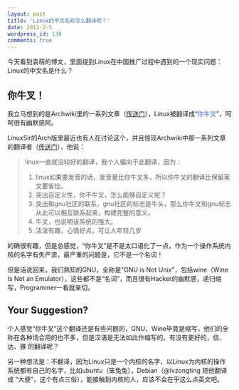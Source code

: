 ```yaml
---
layout: post
title: 'Linux的中文名称怎么翻译呢？'
date: 2011-2-5
wordpress_id: 130
comments: true
---
```

今天看到袁萌的博文，里面提到Linux在中国推广过程中遇到的一个现实问题：Linux的中文名是什么？
## 你牛叉！
我立马想到的是Archwiki里的一系列文章（<a href="https://wiki.archlinux.org/index.php/Arch_Compared_to_Other_Distributions_(%E7%AE%80%E4%BD%93%E4%B8%AD%E6%96%87)" target="_blank">传送门</a>），Linux被翻译成“<span style="color: #3366ff;">你牛叉</span>”，呵呵很有幽默感阿。

LinuxSir的Arch版里最近也有人在讨论这个，并且惊现Archwiki中那一系列文章的翻译者（<a href="http://www.linuxsir.org/bbs/thread375029.html" target="_blank">传送门</a>），他说：

> linux一直就没较好的翻译，我个人偏向于此翻译，因为：
> 
> 1. linux如果要发音的话，发音量比你牛叉多，所以你牛叉的翻译比保留英文要省俭。
> 2. 突出自定义性，你不牛叉，怎么能够自定义呢？
> 3. 突出和gnu社区的联系，gnu社区的标志是牛头，那么你牛叉和gnu标志从此可以相互联系起来，构建完整的意义。
> 4. 牛叉，也说明该系统的强大。
> 5. 活泼有趣，心情好点，可让人年轻几岁
>

的确很有趣，但是总感觉，“你牛叉”是不是太口语化了一点，作为一个操作系统内核的名字有失严肃，最严重的问题是，它不是一个名词！

但是话说回来，我们熟知的GNU，全称是"GNU is Not Unix"，包括wine（Wine Is Not an Emulator），这些都不是“名词”，而且很有Hacker的幽默感，递归缩写，Programmer一看就亲切。

## Your Suggestion?
个人感觉“你牛叉”这个翻译还是有些问题的，GNU、Wine毕竟是缩写，他们的全称在各种场合用的也不多，但是汉语是无法如此作缩写的。有没有更好的，信、达、雅 的翻译呢？

另一种想法是：不翻译，因为Linux只是一个内核的名字，以Linux为内核的操作系统都有自己的名字，比如ubuntu（笨兔兔），Debian（@lvzongting 把他翻译成 “大便”，这个有点三俗），能接触到内核的人，应该不会在乎这么点英文吧。
